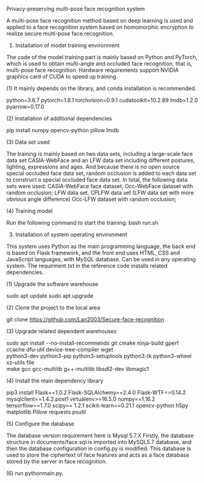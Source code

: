 Privacy-preserving multi-pose face recognition system

A multi-pose face recognition method based on deep learning is used and applied to a face recognition system based on homomorphic encryption to realize secure multi-pose face recognition.

1. Installation of model training environment

The code of the model training part is mainly based on Python and PyTorch, which is used to obtain multi-angle and occluded face recognition, that is, multi-pose face recognition. Hardware requirements support NVIDIA graphics card of CUDA to speed up training.

(1) It mainly depends on the library, and conda installation is recommended.

python=3.6.7
pytorch=1.8.1
torchvision=0.9.1
cudatoolkit=10.2.89
lmdb=1.2.0
pyarrow=0.17.0

(2) Installation of additional dependencies

pip install numpy opencv-python pillow lmdb

(3) Data set used

The training is mainly based on two data sets, including a large-scale face data set CASIA-WebFace and an LFW data set including different postures, lighting, expressions and ages. And because there is no open source special occluded face data set, random occlusion is added to each data set to construct a special occluded face data set. In total, the following data sets were used:
CASIA-WebFace face dataset, Occ-WebFace dataset with random occlusion;
LFW data set, CPLFW data set (LFW data set with more obvious angle difference)
Occ-LFW dataset with random occlusion;

(4) Training model

Run the following command to start the training:
bash run.sh

3. Installation of system operating environment

This system uses Python as the main programming language, the back end is based on Flask framework, and the front end uses HTML, CSS and JavaScript languages, with MySQL database. Can be used in any operating system. The requirment.txt in the reference code installs related dependencies.

(1) Upgrade the software warehouse

sudo apt update
sudo apt upgrade

(2) Clone the project to the local area

git clone https://github.com/Lan2003/Secure-face-recognition

(3) Upgrade related dependent warehouses

sudo apt install --no-install-recommends git cmake ninja-build gperf \
ccache dfu-util device-tree-compiler wget \
python3-dev python3-pip python3-setuptools python3-tk python3-wheel xz-utils file \
make gcc gcc-multilib g++-multilib libsdl2-dev libmagic1

(4) Install the main dependency library

pip3 install Flask==1.0.2 Flask-SQLAlchemy==2.4.0 Flask-WTF==0.14.2 mysqlclient==1.4.2.post1 virtualenv>=16.5.0 numpy==1.16.2 tensorflow==1.7.0 scipy== 1.2.1 scikit-learn==0.21.1 opencv-python h5py matplotlib Pillow requests psutil

(5) Configure the database

The database version requirement here is Mysql 5.7.X Firstly, the database structure in documents/face.sql is imported into MySQL5.7 database, and then the database configuration in config.py is modified. This database is used to store the ciphertext of face features and acts as a face database stored by the server in face recognition.

(6) run pythonmain.py.
